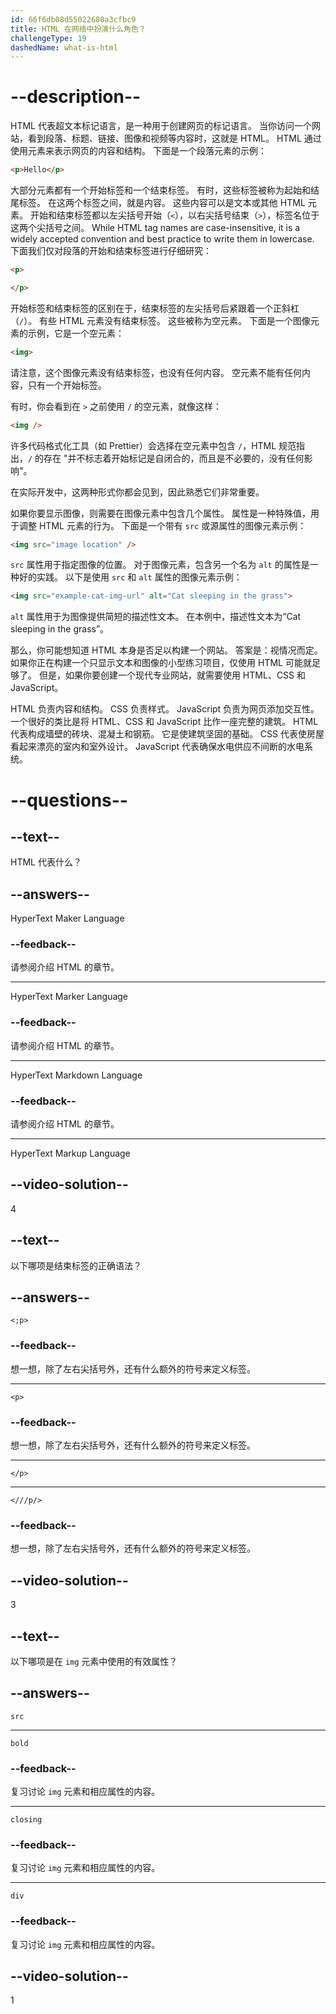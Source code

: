 ```yaml
---
id: 66f6db08d55022680a3cfbc9
title: HTML 在网络中扮演什么角色？
challengeType: 19
dashedName: what-is-html
---
```


# --description--

HTML 代表超文本标记语言，是一种用于创建网页的标记语言。 当你访问一个网站，看到段落、标题、链接、图像和视频等内容时，这就是 HTML。 HTML 通过使用元素来表示网页的内容和结构。 下面是一个段落元素的示例：

```html
<p>Hello</p>
```

大部分元素都有一个开始标签和一个结束标签。 有时，这些标签被称为起始和结尾标签。 在这两个标签之间，就是内容。 这些内容可以是文本或其他 HTML 元素。 开始和结束标签都以左尖括号开始（`<`），以右尖括号结束（`>`），标签名位于这两个尖括号之间。 While HTML tag names are case-insensitive, it is a widely accepted convention and best practice to write them in lowercase. 下面我们仅对段落的开始和结束标签进行仔细研究：

```html
<p>
```

```html
</p>
```

开始标签和结束标签的区别在于，结束标签的左尖括号后紧跟着一个正斜杠（`/`）。 有些 HTML 元素没有结束标签。 这些被称为空元素。 下面是一个图像元素的示例，它是一个空元素：

```html
<img>
```

请注意，这个图像元素没有结束标签，也没有任何内容。 空元素不能有任何内容，只有一个开始标签。

有时，你会看到在 `>` 之前使用 `/` 的空元素，就像这样：

```html
<img />
```

许多代码格式化工具（如 Prettier）会选择在空元素中包含 `/`，HTML 规范指出，`/` 的存在 "并不标志着开始标记是自闭合的，而且是不必要的，没有任何影响"。

在实际开发中，这两种形式你都会见到，因此熟悉它们非常重要。

如果你要显示图像，则需要在图像元素中包含几个属性。 属性是一种特殊值，用于调整 HTML 元素的行为。 下面是一个带有 `src` 或源属性的图像元素示例：

```html
<img src="image location" />
```

`src` 属性用于指定图像的位置。 对于图像元素，包含另一个名为 `alt` 的属性是一种好的实践。 以下是使用 `src` 和 `alt` 属性的图像元素示例：

```html
<img src="example-cat-img-url" alt="Cat sleeping in the grass">
```

`alt` 属性用于为图像提供简短的描述性文本。 在本例中，描述性文本为“Cat sleeping in the grass”。

那么，你可能想知道 HTML 本身是否足以构建一个网站。 答案是：视情况而定。 如果你正在构建一个只显示文本和图像的小型练习项目，仅使用 HTML 可能就足够了。 但是，如果你要创建一个现代专业网站，就需要使用 HTML、CSS 和 JavaScript。

HTML 负责内容和结构。 CSS 负责样式。 JavaScript 负责为网页添加交互性。 一个很好的类比是将 HTML、CSS 和 JavaScript 比作一座完整的建筑。 HTML 代表构成墙壁的砖块、混凝土和钢筋。 它是使建筑坚固的基础。 CSS 代表使房屋看起来漂亮的室内和室外设计。 JavaScript 代表确保水电供应不间断的水电系统。

# --questions--

## --text--

HTML 代表什么？

## --answers--

HyperText Maker Language

### --feedback--

请参阅介绍 HTML 的章节。

---

HyperText Marker Language

### --feedback--

请参阅介绍 HTML 的章节。

---

HyperText Markdown Language

### --feedback--

请参阅介绍 HTML 的章节。

---

HyperText Markup Language

## --video-solution--

4

## --text--

以下哪项是结束标签的正确语法？

## --answers--

`<;p>`

### --feedback--

想一想，除了左右尖括号外，还有什么额外的符号来定义标签。

---

`<p>`

### --feedback--

想一想，除了左右尖括号外，还有什么额外的符号来定义标签。

---

`</p>`

---

`<///p/>`

### --feedback--

想一想，除了左右尖括号外，还有什么额外的符号来定义标签。

## --video-solution--

3

## --text--

以下哪项是在 `img` 元素中使用的有效属性？

## --answers--

`src`

---

`bold`

### --feedback--

复习讨论 `img` 元素和相应属性的内容。

---

`closing`

### --feedback--

复习讨论 `img` 元素和相应属性的内容。

---

`div`

### --feedback--

复习讨论 `img` 元素和相应属性的内容。

## --video-solution--

1
